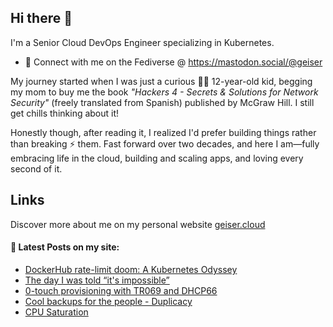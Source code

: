 ## Hi there 👋

I'm a Senior Cloud DevOps Engineer specializing in Kubernetes.

- 🛜 Connect with me on the Fediverse @ https://mastodon.social/@geiser

My journey started when I was just a curious 👦🏻 12-year-old kid, begging my mom to buy me the book _"Hackers 4 - Secrets & Solutions for Network Security"_ (freely translated from Spanish) published by McGraw Hill. I still get chills thinking about it! 

Honestly though, after reading it, I realized I'd prefer building things rather than breaking ⚡ them. Fast forward over two decades, and here I am—fully embracing life in the cloud, building and scaling apps, and loving every second of it.

## Links

Discover more about me on my personal website <a href="https://geiser.cloud" rel="me">geiser.cloud</a>


#### 📩 Latest Posts on my site:

<!-- BLOG-POST-LIST:START -->
- [DockerHub rate-limit doom: A Kubernetes Odyssey](https://geiser.cloud/dockerhub-rate-limit-doom-a-kubernetes-odyssey/)
- [The day I was told “it&#39;s impossible”](https://geiser.cloud/the-day-i-was-told-its-impossible/)
- [0-touch provisioning with TR069 and DHCP66](https://geiser.cloud/0-touch-provisioning-with-tr069-and-dhcp66/)
- [Cool backups for the people - Duplicacy](https://geiser.cloud/cool-backups-for-the-people-duplicacy/)
- [CPU Saturation](https://geiser.cloud/cpu-saturation/)
<!-- BLOG-POST-LIST:END -->

<!--
**GeiserX/GeiserX** is a ✨ _special_ ✨ repository because its `README.md` (this file) appears on your GitHub profile.

Here are some ideas to get you started:

- 🔭 I’m currently working on ...
- 🌱 I’m currently learning ...
- 👯 I’m looking to collaborate on ...
- 🤔 I’m looking for help with ...
- 💬 Ask me about ...
- 📫 How to reach me: ...
- 😄 Pronouns: ...
- ⚡ Fun fact: ...
-->
